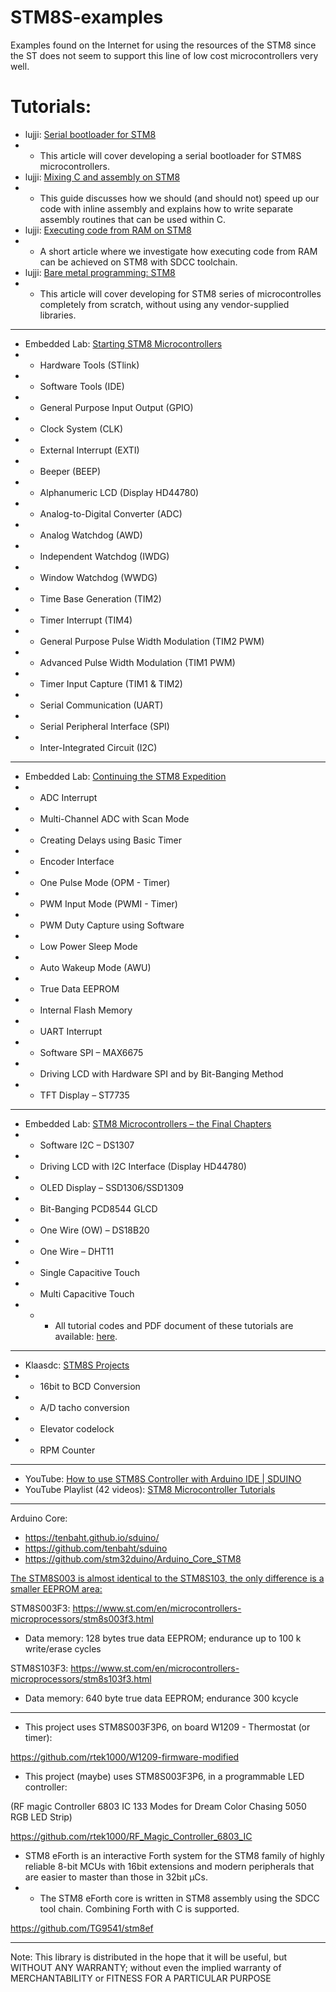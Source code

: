 # STM8S-examples
Examples found on the Internet for using the resources of the STM8 since the ST does not seem to support this line of low cost microcontrollers very well.

# Tutorials:

- lujji: [Serial bootloader for STM8](https://lujji.github.io/blog/serial-bootloader-for-stm8/)
- - This article will cover developing a serial bootloader for STM8S microcontrollers.
- lujji: [Mixing C and assembly on STM8](https://lujji.github.io/blog/mixing-c-and-assembly-on-stm8/)
- - This guide discusses how we should (and should not) speed up our code with inline assembly and explains how to write separate assembly routines that can be used within C.
- lujji: [Executing code from RAM on STM8](https://lujji.github.io/blog/executing-code-from-ram-on-stm8/)
- - A short article where we investigate how executing code from RAM can be achieved on STM8 with SDCC toolchain.
- lujji: [Bare metal programming: STM8](https://lujji.github.io/blog/bare-metal-programming-stm8/)
- - This article will cover developing for STM8 series of microcontrolles completely from scratch, without using any vendor-supplied libraries.

----------

- Embedded Lab: [Starting STM8 Microcontrollers](https://embedded-lab.com/blog/starting-stm8-microcontrollers/)
- - Hardware Tools (STlink)
- - Software Tools (IDE)
- - General Purpose Input Output (GPIO)
- - Clock System (CLK)
- - External Interrupt (EXTI)
- - Beeper (BEEP)
- - Alphanumeric LCD (Display HD44780)
- - Analog-to-Digital Converter (ADC)
- - Analog Watchdog (AWD)
- - Independent Watchdog (IWDG)
- - Window Watchdog (WWDG)
- - Time Base Generation (TIM2)
- - Timer Interrupt (TIM4)
- - General Purpose Pulse Width Modulation (TIM2 PWM)
- - Advanced Pulse Width Modulation (TIM1 PWM)
- - Timer Input Capture (TIM1 & TIM2)
- - Serial Communication (UART)
- - Serial Peripheral Interface (SPI)
- - Inter-Integrated Circuit (I2C)

----------

- Embedded Lab: [Continuing the STM8 Expedition](https://embedded-lab.com/blog/continuing-stm8-microcontroller-expedition/)
- - ADC Interrupt
- - Multi-Channel ADC with Scan Mode
- - Creating Delays using Basic Timer
- - Encoder Interface
- - One Pulse Mode (OPM - Timer)
- - PWM Input Mode (PWMI - Timer)
- - PWM Duty Capture using Software
- - Low Power Sleep Mode
- - Auto Wakeup Mode (AWU)
- - True Data EEPROM
- - Internal Flash Memory
- - UART Interrupt
- - Software SPI – MAX6675
- - Driving LCD with Hardware SPI and by Bit-Banging Method
- - TFT Display – ST7735

----------

- Embedded Lab: [STM8 Microcontrollers – the Final Chapters](https://embedded-lab.com/blog/stm8-microcontrollers-final-chapters/)
- - Software I2C – DS1307
- - Driving LCD with I2C Interface (Display HD44780)
- - OLED Display – SSD1306/SSD1309
- - Bit-Banging PCD8544 GLCD
- - One Wire (OW) – DS18B20
- - One Wire – DHT11
- - Single Capacitive Touch
- - Multi Capacitive Touch
- - - All tutorial codes and PDF document of these tutorials are available: [here](https://libstock.mikroe.com/projects/view/2056/stm8-microcontroller-tutorials).

----------

- Klaasdc: [STM8S Projects](https://sites.google.com/site/klaasdc/stm8s-projects)
- - 16bit to BCD Conversion
- - A/D tacho conversion
- - Elevator codelock
- - RPM Counter

----------

- YouTube: [How to use STM8S Controller with Arduino IDE | SDUINO](https://www.youtube.com/watch?v=8CfD1d4Z_Vk)
- YouTube Playlist (42 videos): [STM8 Microcontroller Tutorials](https://www.youtube.com/playlist?list=PL-EErZRpDPIW2_hgHZEkgHINcSUKQS4LY)

----------

Arduino Core:
- https://tenbaht.github.io/sduino/
- https://github.com/tenbaht/sduino
- https://github.com/stm32duino/Arduino_Core_STM8

[The STM8S003 is almost identical to the STM8S103, the only difference is a smaller EEPROM area:](https://github.com/tenbaht/sduino/issues/90)

STM8S003F3: https://www.st.com/en/microcontrollers-microprocessors/stm8s003f3.html
- Data memory: 128 bytes true data EEPROM; endurance up to 100 k write/erase cycles 

STM8S103F3: https://www.st.com/en/microcontrollers-microprocessors/stm8s103f3.html
- Data memory: 640 byte true data EEPROM; endurance 300 kcycle 

----------------

- This project uses STM8S003F3P6, on board W1209 - Thermostat (or timer):

https://github.com/rtek1000/W1209-firmware-modified

- This project (maybe) uses STM8S003F3P6, in a programmable LED controller:

(RF magic Controller 6803 IC 133 Modes for Dream Color Chasing 5050 RGB LED Strip)

https://github.com/rtek1000/RF_Magic_Controller_6803_IC

- STM8 eForth is an interactive Forth system for the STM8 family of highly reliable 8-bit MCUs with 16bit extensions and modern peripherals that are easier to master than those in 32bit µCs.
- - The STM8 eForth core is written in STM8 assembly using the SDCC tool chain. Combining Forth with C is supported.

https://github.com/TG9541/stm8ef

-----------

Note: This library is distributed in the hope that it will be useful, but WITHOUT ANY WARRANTY; without even the implied warranty of MERCHANTABILITY or FITNESS FOR A PARTICULAR PURPOSE
